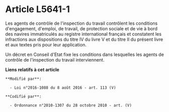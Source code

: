 # Article L5641-1

Les agents de contrôle de l'inspection du travail contrôlent les conditions d'engagement, d'emploi, de travail, de protection
sociale et de vie à bord des navires immatriculés au registre international français et constatent les infractions aux
dispositions du titre IV du livre V et du titre II du présent livre et aux textes pris pour leur application.

Un décret en Conseil d'Etat fixe les conditions dans lesquelles les agents de contrôle de l'inspection du travail
interviennent.

**Liens relatifs à cet article**

	**Modifié par**:

	  - Loi n°2016-1088 du 8 août 2016 - art. 113 (V)

	**Codifié par**:

	  - Ordonnance n°2010-1307 du 28 octobre 2010 - art. (V)
